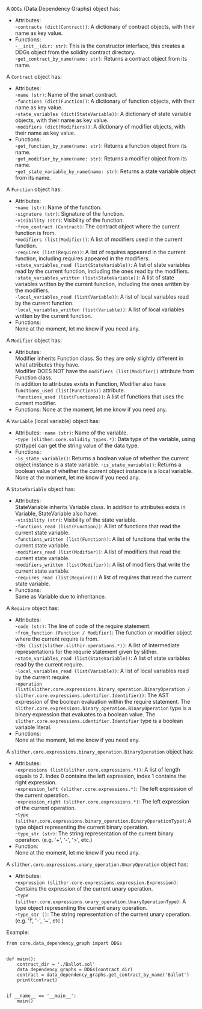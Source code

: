 A `DDGs` (Data Dependency Graphs) object has:  
* Attributes:  
-`contracts (dict(Contract))`: A dictionary of contract objects, with their name as key value.  
* Functions:  
-`__init__(dir: str)`: This is the constructor interface, this creates a DDGs object from the solidity contract directory.  
-`get_contract_by_name(name: str)`: Returns a contract object from its name.  
    
A `Contract` object has:  
* Attributes:  
-`name (str)`: Name of the smart contract.  
-`functions (dict(Function))`: A dictionary of function objects, with their name as key value.  
-`state_variables (dict(StateVariable))`: A dictionary of state variable objects, with their name as key value.  
-`modifiers (dict(Modifiers))`: A dictionary of modifier objects, with their name as key value.  
* Functions:  
-`get_function_by_name(name: str)`: Returns a function object from its name.  
-`get_modifier_by_name(name: str)`: Returns a modifier object from its name.  
-`get_state_variable_by_name(name: str)`: Returns a state variable object from its name.  
 
A `Function` object has:  
* Attributes:  
-`name (str)`: Name of the function.  
-`signature (str)`: Signature of the function.  
-`visibility (str)`: Visibility of the function.  
-`from_contract (Contract)`: The contract object where the current function is from.  
-`modifiers (list(Modifier))`: A list of modifiers used in the current function.  
-`requires (list(Require))`: A list of requires appeared in the current function, including requires appeared in the modifiers.  
-`state_variables_read (list(StateVariable))`: A list of state variables read by the current function, including the ones read by the modifiers.  
-`state_variables_written (list(StateVariable))`: A list of state variables written by the current function, including the ones written by the modifiers.   
-`local_variables_read (list(Variable))`: A list of local variables read by the current function.  
-`local_variables_written (list(Variable))`: A list of local variables written by the current function.  
* Functions:  
None at the moment, let me know if you need any.  

A `Modifier` object has:
* Attributes:  
Modifier inherits Function class. So they are only slightly different in what attributes they have.  
Modifier DOES NOT have the `modifiers (list(Modifier))` attribute from Function class.  
In addition to attributes exists in Function, Modifier also have `functions_used (list(Functions))` attribute.  
-`functions_used (list(Functions))`: A list of functions that uses the current modifier. 
* Functions: 
None at the moment, let me know if you need any.  

A `Variable` (local variable) object has:  
* Attributes: 
-`name (str)`: Name of the variable.  
-`type (slither.core.solidity_types.*)`: Data type of the variable, using str(type) can get the string value of the data type. 
* Functions:  
-`is_state_variable()`:  Returns a boolean value of whether the current object instance is a state variable. 
-`is_state_variable()`:  Returns a boolean value of whether the current object instance is a local variable. 
None at the moment, let me know if you need any.  

A `StateVariable` object has:  
* Attributes:  
StateVariable inherits Variable class. In addition to attributes exists in Variable, StateVariable also have:  
-`visibility (str)`: Visibility of the state variable.  
-`functions_read (list(Function))`: A list of functions that read the current state variable.  
-`functions_written (list(Function))`: A list of functions that write the current state variable.  
-`modifiers_read (list(Modifier))`: A list of modifiers that read the current state variable.  
-`modifiers_written (list(Modifier))`: A list of modifiers that write the current state variable.  
-`requires_read (list(Require))`: A list of requires that read the current state variable.  
* Functions:  
Same as Variable due to inheritance.  

A `Require` object has:
* Attributes:  
-`code (str)`: The line of code of the require statement.  
-`from_function (Function / Modifier)`: The function or modifier object where the current require is from.  
-`IRs (list(slither.slithir.operations.*))`: A list of intermediate representations for the requrie statement given by slither.    
-`state_variables_read (list(StateVariable))`: A list of state variables read by the current require.  
-`local_variables_read (list(Variable))`: A list of local variables read by the current require.  
-`operation (list(slither.core.expressions.binary_operation.BinaryOperation / slither.core.expressions.identifier.Identifier))`: The AST expression of the boolean evaluation within the require statement. 
The `slither.core.expressions.binary_operation.BinaryOperation` type is a binary expression that evaluates to a boolean value. The `slither.core.expressions.identifier.Identifier` type is a boolean variable literal.
* Functions:  
None at the moment, let me know if you need any.  

A `slither.core.expressions.binary_operation.BinaryOperation` object has:  
* Attributes:  
-`expressions (list(slither.core.expressions.*))`: A list of length equals to 2. Index 0 contains the left expression, index 1 contains the right expression.  
-`expression_left (slither.core.expressions.*)`: The left expression of the current operation.  
-`expression_right (slither.core.expressions.*)`: The left expression of the current operation.  
-`type (slither.core.expressions.binary_operation.BinaryOperationType)`: A type object representing the current binary operation.  
-`type_str (str)`: The string representation of the current binary operation. (e.g. '+', '-', '>', etc.)  
* Function:  
None at the moment, let me know if you need any.  

A `slither.core.expressions.unary_operation.UnaryOperation` object has:  
* Attributes:  
-`expression (slither.core.expressions.expression.Expression)`: Contains the expression of the current unary operation.  
-`type (slither.core.expressions.unary_operation.UnaryOperationType)`: A type object representing the current unary operation.  
-`type_str ()`: The string representation of the current unary operation. (e.g. '!', '-', '~', etc.)  

Example:
```
from core.data_dependency_graph import DDGs


def main():
    contract_dir = './Ballot.sol'
    data_dependency_graphs = DDGs(contract_dir)
    contract = data_dependency_graphs.get_contract_by_name('Ballot')
    print(contract)


if __name__ == '__main__':
    main()

```

